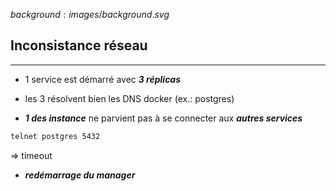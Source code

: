$background:images/background.svg$
## Inconsistance réseau
---
* 1 service est démarré avec ***3 réplicas***

* les 3 résolvent bien les DNS docker (ex.: postgres)


* ***1 des instance*** ne parvient pas à se connecter aux ***autres services***
```sh
telnet postgres 5432
```
   => timeout
* ***redémarrage du manager***

